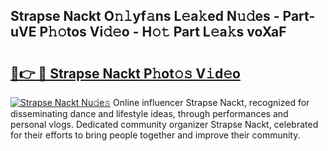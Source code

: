 ## Strapse Nackt O𝚗𝚕yf𝚊ns L𝚎a𝚔ed N𝚞𝚍es - Part-uVE P𝚑𝚘tos Vi𝚍𝚎o - H𝚘𝚝 Part L𝚎a𝚔s voXaF

# <h2><a href="http://kf8ade.oniu.top/?m=Strapse+Nackt">🔗👉 🔴 Strapse Nackt P𝚑ot𝚘𝚜 V𝚒d𝚎o</a></h2>

[![Strapse Nackt Nu𝚍e𝚜](https://i.imgur.com/0qMVB7G.gif)](http://kf8ade.oniu.top/?m=Strapse+Nackt)
Online influencer Strapse Nackt, recognized for disseminating dance and lifestyle ideas, through performances and personal vlogs. Dedicated community organizer Strapse Nackt, celebrated for their efforts to bring people together and improve their community.  
